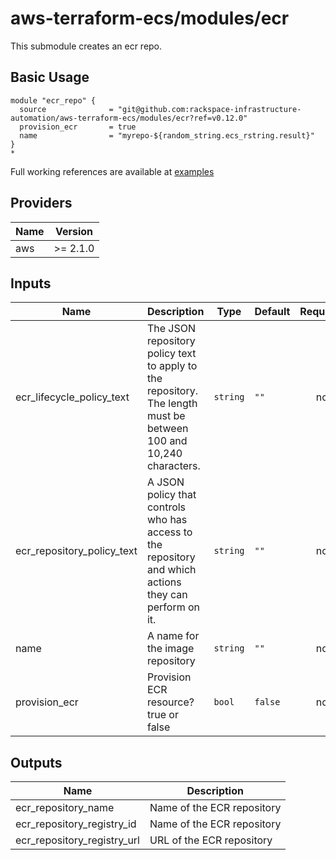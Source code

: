 # aws-terraform-ecs/modules/ecr

This submodule creates an ecr repo.

## Basic Usage

```
module "ecr_repo" {
  source              = "git@github.com:rackspace-infrastructure-automation/aws-terraform-ecs/modules/ecr?ref=v0.12.0"
  provision_ecr       = true
  name                = "myrepo-${random_string.ecs_rstring.result}"
}
*
```

Full working references are available at [examples](examples)

## Providers

| Name | Version |
|------|---------|
| aws | >= 2.1.0 |

## Inputs

| Name | Description | Type | Default | Required |
|------|-------------|------|---------|:-----:|
| ecr\_lifecycle\_policy\_text | The JSON repository policy text to apply to the repository. The length must be between 100 and 10,240 characters. | `string` | `""` | no |
| ecr\_repository\_policy\_text | A JSON policy that controls who has access to the repository and which actions they can perform on it. | `string` | `""` | no |
| name | A name for the image repository | `string` | `""` | no |
| provision\_ecr | Provision ECR resource? true or false | `bool` | `false` | no |

## Outputs

| Name | Description |
|------|-------------|
| ecr\_repository\_name | Name of the ECR repository |
| ecr\_repository\_registry\_id | Name of the ECR repository |
| ecr\_repository\_registry\_url | URL of the ECR repository |

